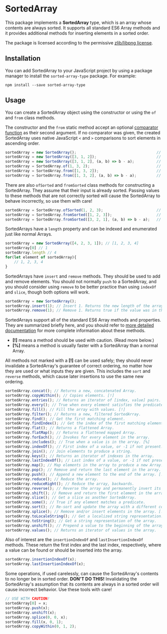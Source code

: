 # SortedArray

This package implements a **SortedArray** type,
which is an array whose contents are always sorted.
It supports all standard ES6 Array methods and it
provides additional methods for inserting elements
in a sorted order.

The package is licensed according to the permissive
[zlib/libpng license](LICENSE).

## Installation

You can add SortedArray to your JavaScript project by using a
package manager to install the `sorted-array-type` package. For example:

``` text
npm install --save sorted-array-type
```

## Usage

You can create a SortedArray object using the constructor or
using the `of` and `from` class methods.

The constructor and the `from` static method accept an optional
[comparator function](https://developer.mozilla.org/en-US/docs/Web/JavaScript/Reference/Global_Objects/Array/sort)
as their second argument.
If no comparator was given, the created SortedArray uses
native JavaScript `<` and `>` comparisons to sort elements
in ascending order.

``` js
sortedArray = new SortedArray();                                    // []
sortedArray = new SortedArray([3, 1, 2]);                           // [1, 2, 3]
sortedArray = new SortedArray([3, 1, 2], (a, b) => b - a);          // [3, 2, 1]
sortedArray = SortedArray.of(1, 3, 2);                              // [1, 2, 3]
sortedArray = SortedArray.from([1, 3, 2]);                          // [1, 2, 3]
sortedArray = SortedArray.from([1, 3, 2], (a, b) => b - a);         // [3, 2, 1]
```

There are also `ofSorted` and `fromSorted` class methods for constructing
a SortedArray. They assume that their input is already sorted.
Passing values to these methods that are not correctly sorted will
cause the SortedArray to behave incorrectly, so use them with care!

``` js
sortedArray = SortedArray.ofSorted(1, 2, 3);                        // [1, 2, 3]
sortedArray = SortedArray.fromSorted([1, 2, 3]);                    // [1, 2, 3]
sortedArray = SortedArray.fromSorted([3, 2, 1], (a, b) => b - a);   // [3, 2, 1]
```

SortedArrays have a `length` property and can be indexed and enumerated
just like normal Arrays.

``` js
sortedArray = new SortedArray([4, 2, 3, 1]); // [1, 2, 3, 4]
sortedArray[0] // 1
sortedArray.length // 4
for(let element of sortedArray){
    // 1, 2, 3, 4
}
```

SortedArrays have `insert` and `remove` methods. They should be used
to add and remove elements.
You should not normally `push` to a SortedArray, and you should
consider using `remove` to be better practice than using `indexOf`
and `slice`, though both options will work.

``` js
sortedArray = new SortedArray();
sortedArray.insert(1); // Insert 1. Returns the new length of the array.
sortedArray.remove(1); // Remove 1. Returns true if the value was in the array.
```

SortedArrays support all of the standard ES6 Array methods and
properties.
They are summarized briefly here, and you should refer to
[more detailed documentation](https://developer.mozilla.org/en-US/docs/Web/JavaScript/Reference/Global_Objects/Array)
for more complete information about these methods.

- **[!]** means a method should be used with caution. (Read more below.)
- **[%]** means a method is usually faster with a SortedArray than a normal Array.

All methods not marked with a **[!]** can be used safely; they should
never invalidate a SortedArray's guarantee of correct ordering,
no matter how they are used or what inputs they are given.
This includes the `sort` and `reverse` methods, which cause later
insertions to use the same new ordering.

``` js
sortedArray.concat(); // Returns a new, concatenated Array.
sortedArray.copyWithin(); // Copies elements. [!]
sortedArray.entries(); // Returns an iterator of [index, value] pairs.
sortedArray.every(); // True when every element satisfies the predicate.
sortedArray.fill(); // Fill the array with values. [!]
sortedArray.filter(); // Returns a new, filtered SortedArray.
sortedArray.find(); // Get the first matching element.
sortedArray.findIndex(); // Get the index of the first matching element.
sortedArray.flat(); // Returns a flattened Array.
sortedArray.flatMap(); // Returns a flattened mapped Array.
sortedArray.forEach(); // Invokes for every element in the array.
sortedArray.includes(); // True when a value is in the array. [%]
sortedArray.indexOf(); // First index of a value, or -1 if not present. [%]
sortedArray.join(); // Join elements to produce a string.
sortedArray.keys(); // Returns an iterator of indexes in the array.
sortedArray.lastIndexOf(); // Last index of a value, or -1 if not present. [%]
sortedArray.map(); // Map elements in the array to produce a new Array.
sortedArray.pop(); // Remove and return the last element in the array.
sortedArray.push(); // Append a new element to the end of the array. [!]
sortedArray.reduce(); // Reduce the array.
sortedArray.reduceRight(); // Reduce the array, backwards.
sortedArray.reverse(); // Reverse the array and permanently invert its sort order.
sortedArray.shift(); // Remove and return the first element in the array.
sortedArray.slice(); // Get a slice as another SortedArray.
sortedArray.some(); // True if any element matches a predicate.
sortedArray.sort(); // Re-sort and update the array with a different comparator.
sortedArray.splice(); // Remove and/or insert elements in the array. [!]
sortedArray.toLocaleString(); // Get a localized string representation.
sortedArray.toString(); // Get a string representation of the array.
sortedArray.unshift(); // Prepend a value to the beginning of the array. [!]
sortedArray.values(); // Returns an iterator of values in the array.
```

Also of interest are the `insertionIndexOf` and `lastInsertionIndexOf`
methods. These return the first index and the last index, respectively,
where a value can be found or should be inserted into the array.

``` js
sortedArray.insertionIndexOf(x);
sortedArray.lastInsertionIndexOf(x);
```

Some operations, if used carelessly, can cause the SortedArray's
contents to no longer be in sorted order. **DON'T DO THIS!**
Invalidating the SortedArray's assumption that its contents are
always in a sorted order will cause incorrect behavior.
Use these tools with care!

``` js
// USE WITH CAUTION!
sortedArray[0] = x;
sortedArray.push(x);
sortedArray.unshift(x);
sortedArray.splice(0, 0, x);
sortedArray.fill(x, 0, 1);
sortedArray.copyWithin(0, 1, 2);
```


